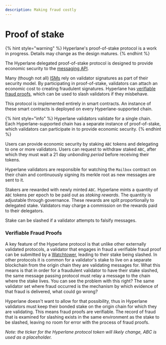 ```yaml
---
description: Making fraud costly
---
```


# Proof of stake

{% hint style="warning" %}
Hyperlane's proof-of-stake protocol is a work in progress. Details may change as the design matures.
{% endhint %}

The Hyperlane delegated proof-of-stake protocol is designed to provide economic security to the [messaging API](../messaging/).

Many (though not all) [ISMs](sovereign-consensus.md#interchain-security-modules) rely on validator signatures as part of their security model. By participating in proof-of-stake, validators can attach an economic cost to creating fraudulent signatures. Hyperlane has [verifiable fraud proofs](proof-of-stake.md#verifiable-fraud-proofs), which can be used to slash validators if they misbehave.

This protocol is implemented entirely in smart contracts. An instance of these smart contracts is deployed on every Hyperlane-supported chain.

{% hint style="info" %}
Hyperlane validators validate for a single chain. Each Hyperlane-supported chain has a separate instance of proof-of-stake, which validators can participate in to provide economic security.&#x20;
{% endhint %}

Users can provide economic security by staking `ABC` tokens and delegating to one or more validators. Users can request to withdraw staked `ABC`, after which they must wait a 21 day _unbonding period_ before receiving their tokens.

Hyperlane validators are responsible for watching the `Mailbox` contract on their chain and continuously signing its merkle root as new messages are sent to it.

Stakers are rewarded with newly minted `ABC`. Hyperlane mints a quantity of `ABC` tokens per epoch to be paid out as _staking rewards_. The quantity is adjustable through governance. These rewards are split proportionally to delegated stake. Validators may charge a commission on the rewards paid to their delegators.

Stake can be slashed if a validator attempts to falsify messages.

### Verifiable Fraud Proofs

A key feature of the Hyperlane protocol is that unlike other externally validated protocols, a validator that engages in fraud a verifiable fraud proof can be submitted by a [Watchtower](../agents/processor.md), leading to their stake being slashed. In other protocols it is common for a validator's stake to live on a separate blockchain from the origin chain they are validating messages for. What this means is that in order for a fraudulent validator to have their stake slashed, the same message passing protocol must relay a message to the chain where the stake lives. You can see the problem with this right? The same validator set where fraud occurred is the mechanism by which evidence of that fraud is delivered, what could go wrong?

Hyperlane doesn't want to allow for that possibility, thus in Hyperlane validators must keep their bonded stake on the origin chain for which they are validating. This means fraud proofs are verifiable. The record of fraud that is examined for slashing exists in the same environment as the stake to be slashed, leaving no room for error with the process of fraud proofs.&#x20;

_Note: the ticker for the Hyperlane protocol token will likely change, ABC is used as a placeholder._

